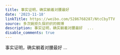```yaml
---
title: 事实证明，确实躺着对腰最好
date: '2023-11-18'
linkTitle: https://weibo.com/5286768287/NtcCbyTTV
source: 多次婉拒久保织织的微博
description: 事实证明，确实躺着对腰最好  ...
disable_comments: true
---
```

事实证明，确实躺着对腰最好  ...